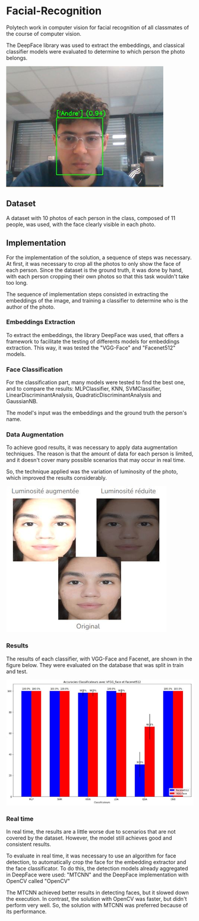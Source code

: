 # Facial-Recognition
Polytech work in computer vision for facial recognition of all classmates 
of the course of computer vision. 

The DeepFace library was used to extract the embeddings, and classical classifier models
were evaluated to determine to which person the photo belongs.

![Example1](images-demo/me_identification.JPG)


## Dataset

A dataset with 10 photos of each person in the class, composed of 11 people, was used, 
with the face clearly visible in each photo.

## Implementation

For the implementation of the solution, a sequence of steps was necessary. At first, 
it was necessary to crop all the photos to only show the face of each person. Since the dataset 
is the ground truth, it was done by hand, with each person cropping their own photos so that this 
task wouldn't take too long.

The sequence of implementation steps consisted in extracting the embeddings of the image,
and training a classifier to determine who is the author of the photo.

### Embeddings Extraction

To extract the embeddings, the library DeepFace was used, that offers a framework
to facilitate the testing of differents models for embeddings extraction. This way, it was
tested the "VGG-Face" and "Facenet512" models.

### Face Classification

For the classification part, many models were tested to find the best one, and 
to compare the results: MLPClassifier, KNN, SVMClassifier, LinearDiscriminantAnalysis, 
QuadraticDiscriminantAnalysis and GaussianNB.

The model's input was the embeddings and the ground truth the person's name.

### Data Augmentation

To achieve good results, it was necessary to apply data augmentation techniques.
The reason is that the amount of data for each person is limited, and it doesn't cover
many possible scenarios that may occur in real time.

So, the technique applied was the variation of luminosity of the photo, which
improved the results considerably.

![Data Augmentation](images-demo/data_augmentation.JPG)



### Results

The results of each classifier, with VGG-Face and Facenet, are shown in the 
figure below. They were evaluated on the database that was split in 
train and test. 

![Example1](images-demo/results.JPG)


### Real time

In real time, the results are a little worse due to scenarios that are not covered by the dataset. 
However, the model still achieves good and consistent results.

To evaluate in real time, it was necessary to use an algorithm for face detection, to 
automatically crop the face for the embedding extractor and the face classificator.
To do this, the detection models already aggregated in DeepFace were used: "MTCNN" and the DeepFace implementation with OpenCV called "OpenCV"

The MTCNN achieved better results in detecting faces, but it slowed down the execution. In contrast, 
the solution with OpenCV was faster, but didn't perform very well. So, the solution with MTCNN was 
preferred because of its performance.
